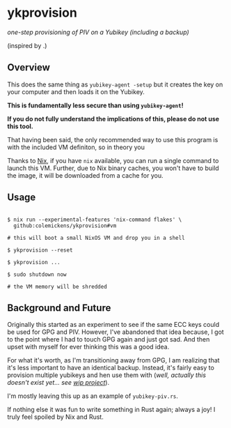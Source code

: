 # ykprovision

_one-step provisioning of PIV on a Yubikey (including a backup)_

(inspired by .)

## Overview

This does the same thing as `yubikey-agent -setup` but it creates the key on your computer
and then loads it on the Yubikey.

**This is fundamentally less secure than using `yubikey-agent`!**

**If you do not fully understand the implications of this, please do not use this tool.**

That having been said, the only recommended way to use this program is with the included VM definiton, so in theory you 

Thanks to [Nix](https://nixos.org), if you have `nix` available, you can run a single command to launch this VM. Further,
due to Nix binary caches, you won't have to build the image, it will be downloaded from a cache for you.

## Usage

```shell

$ nix run --experimental-features 'nix-command flakes' \
  github:colemickens/ykprovision#vm

# this will boot a small NixOS VM and drop you in a shell

$ ykprovision --reset

$ ykprovision ...

$ sudo shutdown now

# the VM memory will be shredded
```

## Background and Future

Originally this started as an experiment to see if the same ECC keys could be used for GPG and PIV.
However, I've abandoned that idea because, I got to the point
where I had to touch GPG again and just got sad. And then upset
with myself for ever thinking this was a good idea.

For what it's worth, as I'm transitioning away from GPG, I am
realizing that it's less important to have an identical backup.
Instead, it's fairly easy to provision multiple yubikeys and 
hen use them with (*well, actually this doesn't exist yet...
see [wip project]()*).


I'm mostly leaving this up as an example of `yubikey-piv.rs`.

If nothing else it was fun to write something in Rust again; always a joy! I truly feel spoiled by Nix and Rust.
